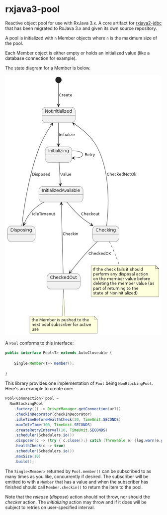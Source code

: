 # rxjava3-pool

Reactive object pool for use with RxJava 3.x. A core artifact for [rxjava2-jdbc](https://github.com/davidmoten/rxjava2-jdbc) that has been migrated to RxJava 3.x and given its own source repository.

A pool is initialized with `n` Member objects where `n` is the maximum size of the pool. 

Each Member object is either empty or holds an initialized value (like a database connection for example). 

The state diagram for a Member is below. 

<img  src="src/docs/Member-state-diagram.png"/>

A `Pool` conforms to this interface:

```java
public interface Pool<T> extends AutoCloseable {

    Single<Member<T>> member();

}
```

This library provides one implementation of `Pool` being `NonBlockingPool`. Here's an example to create one:

```java
Pool<Connnection> pool = 
  NonBlockingPool
    .factory(() -> DriverManager.getConnection(url))
    .checkinDecorator(checkInDecorator)
    .idleTimeBeforeHealthCheck(30, TimeUnit.SECONDS)
    .maxIdleTime(300, TimeUnit.SECONDS) 
    .createRetryInterval(10, TimeUnit.SECONDS)
    .scheduler(Schedulers.io())
    .disposer(c -> {try { c.close();} catch (Throwable e) {log.warn(e.getMessage(),e);}})
    .healthCheck(c -> true)
    .scheduler(Schedulers.io())
    .maxSize(10)
    .build();
```

The `Single<Member>` returned by `Pool.member()` can be subscribed to as many times as you like, concurrently if desired. The subscriber will be emitted to with a `Member` that has a value and when the subscriber has finished should call `Member.checkin()` to return the item to the pool.

Note that the *release* (*dispose*) action should not throw, nor should the *checker* action. The *initializing* action may throw and if it does will be subject to retries on user-specified interval.
